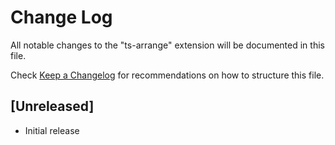 # Change Log
All notable changes to the "ts-arrange" extension will be documented in this file.

Check [Keep a Changelog](http://keepachangelog.com/) for recommendations on how to structure this file.

## [Unreleased]
- Initial release